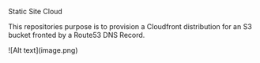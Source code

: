 <p>Static Site Cloud</>
<p>This repositories purpose is to provision a Cloudfront distribution for an S3 bucket fronted by a Route53 DNS Record.</p>
![Alt text](image.png)